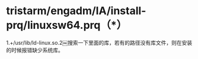 # tristarm/engadm/IA/install-prq/linuxsw64.prq（*）

1.+/usr/lib/ld-linux.so.2￼搜索一下里面的库，若有的路径没有库文件，则在安装的时候报错缺少系统库。